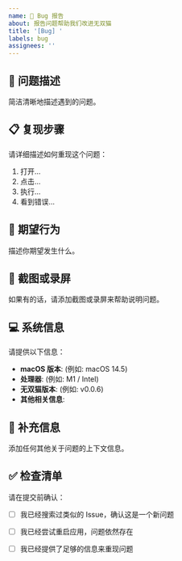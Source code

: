 ```yaml
---
name: 🐛 Bug 报告
about: 报告问题帮助我们改进无双猫
title: '[Bug] '
labels: bug
assignees: ''
---
```


## 🐛 问题描述

简洁清晰地描述遇到的问题。

## 📋 复现步骤

请详细描述如何重现这个问题：

1. 打开...
2. 点击...
3. 执行...
4. 看到错误...

## 🎯 期望行为

描述你期望发生什么。

## 📸 截图或录屏

如果有的话，请添加截图或录屏来帮助说明问题。

## 💻 系统信息

请提供以下信息：

- **macOS 版本**: (例如: macOS 14.5)
- **处理器**: (例如: M1 / Intel)
- **无双猫版本**: (例如: v0.0.6)
- **其他相关信息**:

## 📝 补充信息

添加任何其他关于问题的上下文信息。

## ✅ 检查清单

请在提交前确认：

- [ ] 我已经搜索过类似的 Issue，确认这是一个新问题
- [ ] 我已经尝试重启应用，问题依然存在
- [ ] 我已经提供了足够的信息来重现问题

